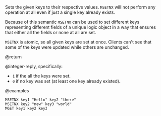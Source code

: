 Sets the given keys to their respective values.
`MSETNX` will not perform any operation at all even if just a single key already exists.

Because of this semantic `MSETNX` can be used to set different keys representing different fields of a unique logic object in a way that ensures that either all the fields or none at all are set.

`MSETNX` is atomic, so all given keys are set at once.
Clients can't see that some of the keys were updated while others are unchanged.

@return

@integer-reply, specifically:

* `1` if the all the keys were set.
* `0` if no key was set (at least one key already existed).

@examples

```cli
MSETNX key1 "Hello" key2 "there"
MSETNX key2 "new" key3 "world"
MGET key1 key2 key3
```
